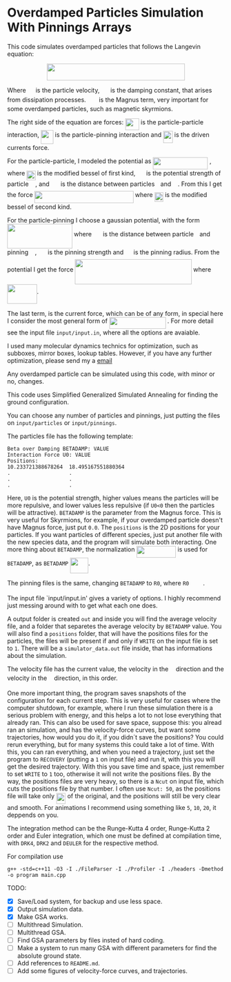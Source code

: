 # Overdamped Particles Simulation With Pinnings Arrays

This code simulates overdamped particles that follows the Langevin equation:

<p align="center"><img src="svgs/885e61cb3afce16640aae6a0e448d303.svg?invert_in_darkmode" align=middle width=320.49067379999997pt height=39.26959575pt/></p>

Where 
<img src="svgs/5474c8baa2bc6feabb0eac4237772aab.svg?invert_in_darkmode" align=middle width=14.628015599999989pt height=14.611878600000017pt/> 
is the particle velocity, 
<img src="svgs/923122acc2287bfda324405831221148.svg?invert_in_darkmode" align=middle width=17.35872434999999pt height=14.15524440000002pt/> 
is the damping constant, that arises from
dissipation processes. 
<img src="svgs/812375f957f3b78a317a4d7150c3ae73.svg?invert_in_darkmode" align=middle width=22.18049624999999pt height=14.15524440000002pt/> 
is the Magnus term, very important for some overdamped particles, such as magnetic skyrmions.

The right side of the equation are forces: 
<img src="svgs/e95e66507f099399896b77ab8f29283d.svg?invert_in_darkmode" align=middle width=32.17238144999999pt height=27.6567522pt/> 
is the particle-particle interaction,
<img src="svgs/782afeb48b808fd9ab3f9c49d375d7f8.svg?invert_in_darkmode" align=middle width=28.810112099999987pt height=31.525041899999984pt/> 
is the particle-pinning interaction and 
<img src="svgs/c607da508083ad5701363425633a95f0.svg?invert_in_darkmode" align=middle width=22.12940399999999pt height=27.6567522pt/> 
is the driven currents force.

For the particle-particle, I modeled the potential as 
<img src="svgs/e3e70515565a7baf69520fdd8ea67d9e.svg?invert_in_darkmode" align=middle width=127.29773759999999pt height=27.6567522pt/>
, where 
<img src="svgs/e9aaf76f0a4e315c1f4a8f8cab730a2d.svg?invert_in_darkmode" align=middle width=20.513758649999993pt height=22.465723500000017pt/> 
is the modified bessel of first kind, 
<img src="svgs/22e03b2e0480e5d934a24177ee642c6e.svg?invert_in_darkmode" align=middle width=17.32824719999999pt height=22.465723500000017pt/> 
is the potential strength of particle 
<img src="svgs/36b5afebdba34564d884d347484ac0c7.svg?invert_in_darkmode" align=middle width=7.710416999999989pt height=21.68300969999999pt/>
, and 
<img src="svgs/92e0822b1528090efc2435d2ae60c9ee.svg?invert_in_darkmode" align=middle width=18.17172884999999pt height=14.15524440000002pt/> 
is the distance between particles 
<img src="svgs/77a3b857d53fb44e33b53e4c8b68351a.svg?invert_in_darkmode" align=middle width=5.663225699999989pt height=21.68300969999999pt/> 
and 
<img src="svgs/36b5afebdba34564d884d347484ac0c7.svg?invert_in_darkmode" align=middle width=7.710416999999989pt height=21.68300969999999pt/> 
. From this I get the force 
<img src="svgs/3ee4eeebf0289c1b1309ab62599acf79.svg?invert_in_darkmode" align=middle width=229.28914799999998pt height=27.6567522pt/> 
where 
<img src="svgs/6d6968ce16fa7a6d8af6261f0d09b3b9.svg?invert_in_darkmode" align=middle width=20.513758649999993pt height=22.465723500000017pt/> 
is the modified bessel of second kind.

For the particle-pinning I choose a gaussian potential, with the form 
<img src="svgs/660a9f214c81aaa128108051f54a9868.svg?invert_in_darkmode" align=middle width=150.82864005pt height=57.53473439999999pt/> 
where 
<img src="svgs/92e0822b1528090efc2435d2ae60c9ee.svg?invert_in_darkmode" align=middle width=18.17172884999999pt height=14.15524440000002pt/> 
is the distance between particle 
<img src="svgs/77a3b857d53fb44e33b53e4c8b68351a.svg?invert_in_darkmode" align=middle width=5.663225699999989pt height=21.68300969999999pt/> 
and pinning 
<img src="svgs/36b5afebdba34564d884d347484ac0c7.svg?invert_in_darkmode" align=middle width=7.710416999999989pt height=21.68300969999999pt/>
, 
<img src="svgs/1049ded9e1be03670fc3963966339893.svg?invert_in_darkmode" align=middle width=17.77628489999999pt height=22.465723500000017pt/> 
is the pinning strength and 
<img src="svgs/007094eee0f16d09ce121fc2ba8e7107.svg?invert_in_darkmode" align=middle width=15.24170009999999pt height=14.15524440000002pt/> 
is the pinning radius. From the potential I get the force 
<img src="svgs/9a8051ff565cb120a39e222aa144fe54.svg?invert_in_darkmode" align=middle width=270.53811014999997pt height=57.53473439999999pt/> 
where 
<img src="svgs/66ea7bb93062b841d8ee79b99856202e.svg?invert_in_darkmode" align=middle width=68.65288649999998pt height=44.70706679999999pt/>.

The last term, is the current force, which can be of any form, in special here I consider the most general form of 
<img src="svgs/a8181d56bbd2cd2afe6e379912da1149.svg?invert_in_darkmode" align=middle width=131.02886445pt height=27.6567522pt/>
. For more detail see the input file `input/input.in`, where all the options are avaiable.

I used many molecular dynamics technics for optimization, such as subboxes, mirror boxes, lookup tables. However, if you have any further optimization, please send my a [email](mailto:jc.souza@unesp.br)

Any overdamped particle can be simulated using this code, with minor or no, changes.

This code uses Simplified Generalized Simulated Annealing for finding the ground configuration.

You can choose any number of particles and pinnings, just putting the files on `input/particles`
or `input/pinnings`.

The particles file has the following template:

```
Beta over Damping BETADAMP: VALUE
Interaction Force U0: VALUE
Positions:
10.233721388678264	18.495167551880364
.                   .
.                   .
.                   .
```
Here, `U0` is the potential strength, higher values means the particles will be more repulsive, and
lower values less repulsive (if `U0<0` then the particles will be attractive). `BETADAMP` is the parameter from the Magnus force. This is very useful for Skyrmions, for example, if your overdamped particle doesn't have Magnus force, just put `0.0`. The `positions` is the 2D positions for your particles. If you want particles of different species, just put another file with the new species data, and the program will simulate both interacting. One more thing about `BETADAMP`, the normalization 
<img src="svgs/8b1a0facd26bc55bbe29cb938fb04c46.svg?invert_in_darkmode" align=middle width=91.41108404999999pt height=26.76175259999998pt/> 
is used for `BETADAMP`, as `BETADAMP`
<img src="svgs/4381a894c2903e76be2f2e88a42df875.svg?invert_in_darkmode" align=middle width=42.32654084999999pt height=36.3965877pt/>.

The pinning files is the same, changing `BETADAMP` to `R0`, where `R0`<img src="svgs/17d8b0c8defe55d3706e7b9fdf06aab0.svg?invert_in_darkmode" align=middle width=32.59323209999999pt height=14.15524440000002pt/>.

The input file `input/input.in' gives a variety of options. I highly recommend just messing around with to get what each one does.

A output folder is created `out` and inside you will find the average velocity file, and a folder that separetes the average velocity by `BETADAMP` value. You will also find a `positions` folder, that will have the positions files for the particles, the files will be present if and only if `WRITE` on the input file is set to `1`. There will be a `simulator_data.out` file inside, that has informations about the simulation. 

The velocity file has the current value, the velocity in the <img src="svgs/332cc365a4987aacce0ead01b8bdcc0b.svg?invert_in_darkmode" align=middle width=9.39498779999999pt height=14.15524440000002pt/> direction and the velocity in the <img src="svgs/deceeaf6940a8c7a5a02373728002b0f.svg?invert_in_darkmode" align=middle width=8.649225749999989pt height=14.15524440000002pt/> direction, in this order.

One more important thing, the program saves snapshots of the configuration for each current step. This is very useful for cases where the computer shutdown, for example, where I run these simulation there is a serious problem with energy, and this helps a lot to not lose everything that already ran. This can also be used for save space, suppose this: you alread ran an simulation, and has the velocity-force curves, but want some trajectories, how would you do it, if you didn´t save the positions? You could rerun everything, but for many systems this could take a lot of time. With this, you can ran everything, and when you need a trajectory, just set the program to `RECOVERY` (putting a `1` on input file) and run it, with this you will get the desired trajectory. With this you save time and space, just remember to set `WRITE` to `1` too, otherwise it will not write the positions files. By the way, the positions files are very heavy, so there is a `Ncut` on input file, which cuts the positions file by that number. I often use `Ncut: 50`, as the positions file will take only <img src="svgs/45a0b00b513fa74f40b37aafadb94773.svg?invert_in_darkmode" align=middle width=21.91788224999999pt height=24.65753399999998pt/> of the original, and the positions will still be very clear and smooth. For animations I recommend using something like `5`, `10`, `20`, it deppends on you.

The integration method can be the Runge-Kutta 4 order, Runge-Kutta 2 order and Euler integration, which one must be defined at compilation time, with `DRK4`, `DRK2` and `DEULER` for the respective method.

For compilation use
```
g++ -std=c++11 -O3 -I ./FileParser -I ./Profiler -I ./headers -Dmethod -o program main.cpp
```

TODO:
- [X] Save/Load system, for backup and use less space.
- [X] Output simulation data.
- [X] Make GSA works.
- [ ] Multithread Simulation.
- [ ] Multithread GSA.
- [ ] Find GSA parameters by files insted of hard coding.
- [ ] Make a system to run many GSA with different parameters for find the absolute ground state.
- [ ] Add references to `README.md`.
- [ ] Add some figures of velocity-force curves, and trajectories.